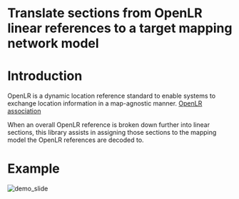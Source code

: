 Translate sections from OpenLR linear references to a target mapping network model
===================================================================
# Introduction

OpenLR is a dynamic location reference standard to enable systems to exchange location information in a map-agnostic manner. [OpenLR association](http://http://www.openlr.org/)

When an overall OpenLR reference is broken down further into linear sections, this library assists in assigning those sections to the mapping model the OpenLR references are decoded to.

# Example
![demo_slide](https://warerebel.github.io/openlr-translate-sections/docs/assets/images/slide1.png)
